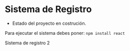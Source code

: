<h1>Sistema de Registro</h1>

- Estado del proyecto en costrución.

Para ejecutar el sistema debes poner:
```npm install react```

Sistema de registro 2 
